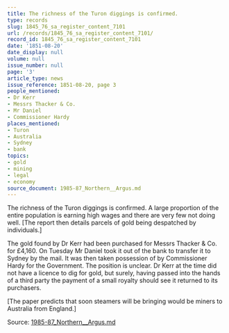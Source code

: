 ```yaml
---
title: The richness of the Turon diggings is confirmed.
type: records
slug: 1845_76_sa_register_content_7101
url: /records/1845_76_sa_register_content_7101/
record_id: 1845_76_sa_register_content_7101
date: '1851-08-20'
date_display: null
volume: null
issue_number: null
page: '3'
article_type: news
issue_reference: 1851-08-20, page 3
people_mentioned:
- Dr Kerr
- Messrs Thacker & Co.
- Mr Daniel
- Commissioner Hardy
places_mentioned:
- Turon
- Australia
- Sydney
- bank
topics:
- gold
- mining
- legal
- economy
source_document: 1985-87_Northern__Argus.md
---
```


The richness of the Turon diggings is confirmed.  A large proportion of the entire population is earning high wages and there are very few not doing well.  [The report then details parcels of gold being despatched by individuals.]

The gold found by Dr Kerr had been purchased for Messrs Thacker & Co. for £4,160.  On Tuesday Mr Daniel took it out of the bank to transfer it to Sydney by the mail.  It was then taken possession of by Commissioner Hardy for the Government.  The position is unclear.  Dr Kerr at the time did not have a licence to dig for gold, but surely, having passed into the hands of a third party the payment of a small royalty should see it returned to its purchasers.

[The paper predicts that soon steamers will be bringing would be miners to Australia from England.]

Source: [1985-87_Northern__Argus.md](/downloads/markdown/1985-87_Northern__Argus.md)
